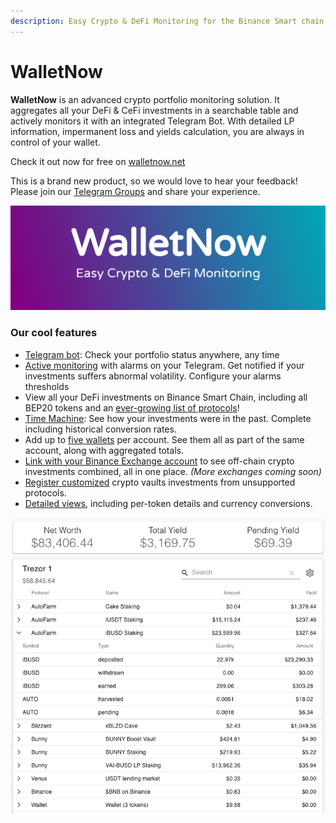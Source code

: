 ```yaml
---
description: Easy Crypto & DeFi Monitoring for the Binance Smart chain & Polygon
---
```


# WalletNow

**WalletNow** is an advanced crypto portfolio monitoring solution. It aggregates all your DeFi & CeFi investments in a searchable table and actively monitors it with an integrated Telegram Bot. With detailed LP information, impermanent loss and yields calculation, you are always in control of your wallet.

Check it out now for free on [walletnow.net](https://walletnow.net)

This is a brand new product, so we would love to hear your feedback! Please join our [Telegram Groups](stay-tuned.md) and share your experience.

![](.gitbook/assets/banner_twitter.png)

### Our cool features

* [Telegram bot](features/telegram-bot.md): Check your portfolio status anywhere, any time
* [Active monitoring](features/active-monitoring.md) with alarms on your Telegram. Get notified if your investments suffers abnormal volatility. Configure your alarms thresholds
* View all your DeFi investments on Binance Smart Chain, including all BEP20 tokens and an [ever-growing list of protocols](supported-sources.md)!
* [Time Machine](features/time-machine.md): See how your investments were in the past. Complete including historical conversion rates.
* Add up to [five wallets](features/multiple-wallets.md) per account. See them all as part of the same account, along with aggregated totals.
* [Link with your Binance Exchange account](features/binance-exchange-integration.md) to see off-chain crypto investments combined, all in one place. _\(More exchanges coming soon\)_
* [Register customized](features/custom-vaults.md) crypto vaults investments from unsupported protocols.
* [Detailed views](features/detailed-token-data.md), including per-token details and currency conversions.

![](.gitbook/assets/accountview%20%281%29.png)



